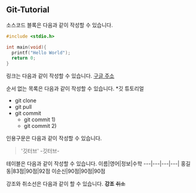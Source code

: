 ## Git-Tutorial

소스코드 블록은 다음과 같이 작성할 수 있습니다.

```c
#include <stdio.h>

int main(void){
  printf("Hello World");
  return 0;
}
```

링크는 다음과 같이 작성할 수 있습니다.
[구글 주소](https://www.google.com/)


순서 없는 목록은 다음과 같이 작성할 수 있습니다.
*깃 튜토리얼
  * git clone
  * git pull
  * git commit
    * git commit 1)
    * git commit 2)

인용구문은 다음과 같이 작성할 수 있습니다.
> '깃터브' -깃터브-

테이블은 다음과 같이 작성할 수 있습니다.
이름|영어|정보|수학
---|---|---|---|
홍길동|83점|90점|92점
이순신|90점|90점|90점

강조와 취소선은 다음과 같이 할 수 있습니다.
**강조** ~~취소~~

